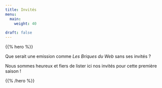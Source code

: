 ```yaml
---
title: Invités
menu:
  main:
    weight: 40
  
draft: false      
---
```


{{% hero %}}

Que serait une emission comme *Les Briques du Web* sans ses invités ?

Nous sommes heureux et fiers de lister ici nos invités pour cette première saison !


{{% /hero %}}
